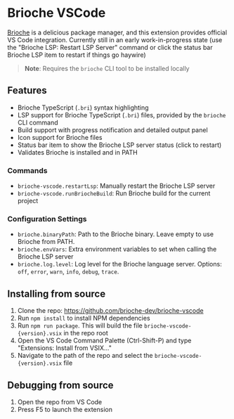 # Brioche VSCode

[Brioche](https://brioche.dev) is a delicious package manager, and this extension provides official VS Code integration. Currently still in an early work-in-progress state (use the "Brioche LSP: Restart LSP Server" command or click the status bar Brioche LSP item to restart if things go haywire)

> **Note**: Requires the `brioche` CLI tool to be installed locally

## Features

- Brioche TypeScript (`.bri`) syntax highlighting
- LSP support for Brioche TypeScript (`.bri`) files, provided by the `brioche` CLI command
- Build support with progress notification and detailed output panel
- Icon support for Brioche files
- Status bar item to show the Brioche LSP server status (click to restart)
- Validates Brioche is installed and in PATH

### Commands

- `brioche-vscode.restartLsp`: Manually restart the Brioche LSP server
- `brioche-vscode.runBriocheBuild`: Run Brioche build for the current project

### Configuration Settings

- `brioche.binaryPath`: Path to the Brioche binary. Leave empty to use Brioche from PATH.
- `brioche.envVars`: Extra environment variables to set when calling the Brioche LSP server
- `brioche.log.level`: Log level for the Brioche language server. Options: `off`, `error`, `warn`, `info`, `debug`, `trace`.

## Installing from source

1. Clone the repo: <https://github.com/brioche-dev/brioche-vscode>
2. Run `npm install` to install NPM dependencies
3. Run `npm run package`. This will build the file `brioche-vscode-{version}.vsix` in the repo root
4. Open the VS Code Command Palette (Ctrl-Shift-P) and type "Extensions: Install from VSIX..."
5. Navigate to the path of the repo and select the `brioche-vscode-{version}.vsix` file

## Debugging from source

1. Open the repo from VS Code
2. Press F5 to launch the extension